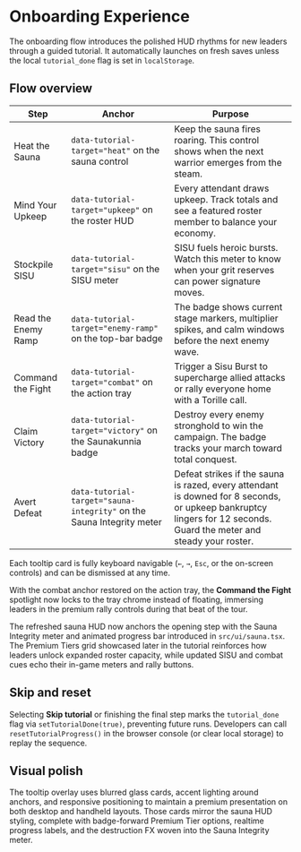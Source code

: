 # Onboarding Experience

The onboarding flow introduces the polished HUD rhythms for new leaders through a guided tutorial. It automatically launches on fresh saves unless the local `tutorial_done` flag is set in `localStorage`.

## Flow overview

| Step | Anchor | Purpose |
| --- | --- | --- |
| Heat the Sauna | `data-tutorial-target="heat"` on the sauna control | Keep the sauna fires roaring. This control shows when the next warrior emerges from the steam. |
| Mind Your Upkeep | `data-tutorial-target="upkeep"` on the roster HUD | Every attendant draws upkeep. Track totals and see a featured roster member to balance your economy. |
| Stockpile SISU | `data-tutorial-target="sisu"` on the SISU meter | SISU fuels heroic bursts. Watch this meter to know when your grit reserves can power signature moves. |
| Read the Enemy Ramp | `data-tutorial-target="enemy-ramp"` on the top-bar badge | The badge shows current stage markers, multiplier spikes, and calm windows before the next enemy wave. |
| Command the Fight | `data-tutorial-target="combat"` on the action tray | Trigger a Sisu Burst to supercharge allied attacks or rally everyone home with a Torille call. |
| Claim Victory | `data-tutorial-target="victory"` on the Saunakunnia badge | Destroy every enemy stronghold to win the campaign. The badge tracks your march toward total conquest. |
| Avert Defeat | `data-tutorial-target="sauna-integrity"` on the Sauna Integrity meter | Defeat strikes if the sauna is razed, every attendant is downed for 8 seconds, or upkeep bankruptcy lingers for 12 seconds. Guard the meter and steady your roster. |

Each tooltip card is fully keyboard navigable (`←`, `→`, `Esc`, or the on-screen controls) and can be dismissed at any time.

With the combat anchor restored on the action tray, the **Command the Fight** spotlight now locks to the tray chrome instead of floating, immersing leaders in the premium rally controls during that beat of the tour.

The refreshed sauna HUD now anchors the opening step with the Sauna Integrity meter and animated progress bar introduced in `src/ui/sauna.tsx`. The Premium Tiers grid showcased later in the tutorial reinforces how leaders unlock expanded roster capacity, while updated SISU and combat cues echo their in-game meters and rally buttons.

## Skip and reset

Selecting **Skip tutorial** or finishing the final step marks the `tutorial_done` flag via `setTutorialDone(true)`, preventing future runs. Developers can call `resetTutorialProgress()` in the browser console (or clear local storage) to replay the sequence.

## Visual polish

The tooltip overlay uses blurred glass cards, accent lighting around anchors, and responsive positioning to maintain a premium presentation on both desktop and handheld layouts. Those cards mirror the sauna HUD styling, complete with badge-forward Premium Tier options, realtime progress labels, and the destruction FX woven into the Sauna Integrity meter.

